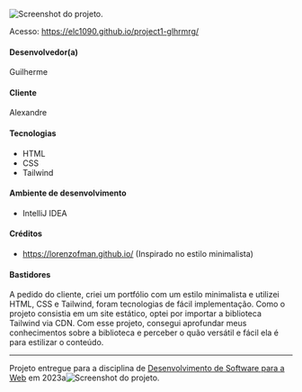 ![Screenshot do projeto](https://mdswanson.com/static/chops-ux-step-4.png "Screenshot do projeto").

Acesso: https://elc1090.github.io/project1-glhrmrg/

#### Desenvolvedor(a)
Guilherme

#### Cliente
Alexandre

#### Tecnologias
- HTML
- CSS
- Tailwind

#### Ambiente de desenvolvimento
- IntelliJ IDEA

#### Créditos
- https://lorenzofman.github.io/ (Inspirado no estilo minimalista)

#### Bastidores
A pedido do cliente, criei um portfólio com um estilo minimalista e utilizei HTML, CSS e Tailwind, foram tecnologias de fácil implementação. Como o projeto consistia em um site estático, optei por importar a biblioteca Tailwind via CDN. Com esse projeto, consegui aprofundar meus conhecimentos sobre a biblioteca e perceber o quão versátil e fácil ela é para estilizar o conteúdo.

---
Projeto entregue para a disciplina de [Desenvolvimento de Software para a Web](http://github.com/andreainfufsm/elc1090-2023a) em 2023a![Screenshot do projeto](https://mdswanson.com/static/chops-ux-step-4.png "Screenshot do projeto").

